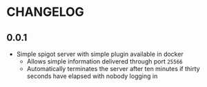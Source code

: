 # CHANGELOG

## 0.0.1

* Simple spigot server with simple plugin available in docker
  * Allows simple information delivered through port `25566`
  * Automatically terminates the server after ten minutes if thirty seconds have elapsed with nobody logging in